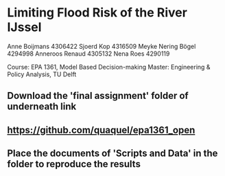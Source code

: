 # Limiting Flood Risk of the River IJssel

Anne Boijmans 	    4306422
Sjoerd Kop 		      4316509
Meyke Nering Bögel	4294998
Anneroos Renaud 	  4305132
Nena Roes 		      4290119	

Course: 		EPA 1361, Model Based Decision-making
Master: 		Engineering & Policy Analysis, TU Delft

## Download the 'final assignment' folder of underneath link
## https://github.com/quaquel/epa1361_open
## Place the documents of 'Scripts and Data' in the folder to reproduce the results

